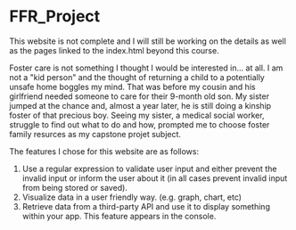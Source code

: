 # FFR_Project
This website is not complete and I will still be working on the details as well as the pages linked to the index.html beyond this course.

Foster care is not something I thought I would be interested in... at all. I am not a "kid person" and the thought of returning a child to a potentially unsafe home boggles my mind. That was before my cousin and his girlfriend needed someone to care for their 9-month old son. My sister jumped at the chance and, almost a year later, he is still doing a kinship foster of that precious boy. Seeing my sister, a medical social worker, struggle to find out what to do and how, prompted me to choose foster family resurces as my capstone projet subject. 

The features I chose for this website are as follows:
1. Use a regular expression to validate user input and either prevent the invalid input or inform the user about it (in all cases prevent invalid input from being stored or saved).
2. Visualize data in a user friendly way. (e.g. graph, chart, etc)
3. Retrieve data from a third-party API and use it to display something within your app. This feature appears in the console.

